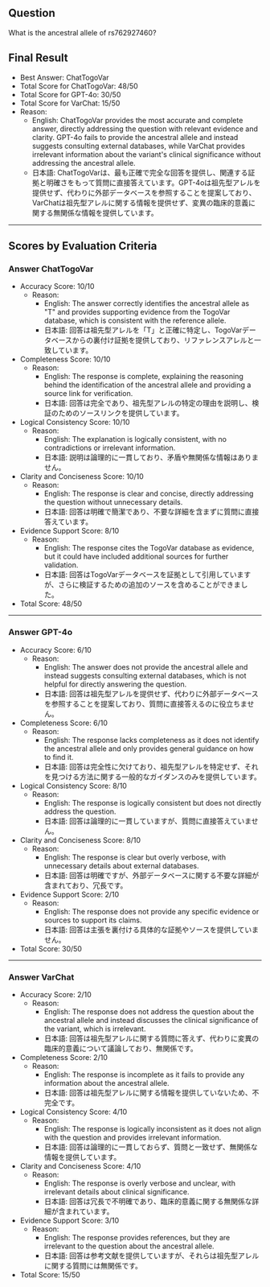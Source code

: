## Question

What is the ancestral allele of rs762927460?

## Final Result

- Best Answer: ChatTogoVar
- Total Score for ChatTogoVar: 48/50
- Total Score for GPT-4o: 30/50
- Total Score for VarChat: 15/50
- Reason:
  - English: ChatTogoVar provides the most accurate and complete answer, directly addressing the question with relevant evidence and clarity. GPT-4o fails to provide the ancestral allele and instead suggests consulting external databases, while VarChat provides irrelevant information about the variant's clinical significance without addressing the ancestral allele.
  - 日本語: ChatTogoVarは、最も正確で完全な回答を提供し、関連する証拠と明確さをもって質問に直接答えています。GPT-4oは祖先型アレルを提供せず、代わりに外部データベースを参照することを提案しており、VarChatは祖先型アレルに関する情報を提供せず、変異の臨床的意義に関する無関係な情報を提供しています。

---

## Scores by Evaluation Criteria

### Answer ChatTogoVar
- Accuracy Score: 10/10
  - Reason: 
    - English: The answer correctly identifies the ancestral allele as "T" and provides supporting evidence from the TogoVar database, which is consistent with the reference allele.
    - 日本語: 回答は祖先型アレルを「T」と正確に特定し、TogoVarデータベースからの裏付け証拠を提供しており、リファレンスアレルと一致しています。
- Completeness Score: 10/10
  - Reason: 
    - English: The response is complete, explaining the reasoning behind the identification of the ancestral allele and providing a source link for verification.
    - 日本語: 回答は完全であり、祖先型アレルの特定の理由を説明し、検証のためのソースリンクを提供しています。
- Logical Consistency Score: 10/10
  - Reason: 
    - English: The explanation is logically consistent, with no contradictions or irrelevant information.
    - 日本語: 説明は論理的に一貫しており、矛盾や無関係な情報はありません。
- Clarity and Conciseness Score: 10/10
  - Reason: 
    - English: The response is clear and concise, directly addressing the question without unnecessary details.
    - 日本語: 回答は明確で簡潔であり、不要な詳細を含まずに質問に直接答えています。
- Evidence Support Score: 8/10
  - Reason: 
    - English: The response cites the TogoVar database as evidence, but it could have included additional sources for further validation.
    - 日本語: 回答はTogoVarデータベースを証拠として引用していますが、さらに検証するための追加のソースを含めることができました。
- Total Score: 48/50

---

### Answer GPT-4o
- Accuracy Score: 6/10
  - Reason: 
    - English: The answer does not provide the ancestral allele and instead suggests consulting external databases, which is not helpful for directly answering the question.
    - 日本語: 回答は祖先型アレルを提供せず、代わりに外部データベースを参照することを提案しており、質問に直接答えるのに役立ちません。
- Completeness Score: 6/10
  - Reason: 
    - English: The response lacks completeness as it does not identify the ancestral allele and only provides general guidance on how to find it.
    - 日本語: 回答は完全性に欠けており、祖先型アレルを特定せず、それを見つける方法に関する一般的なガイダンスのみを提供しています。
- Logical Consistency Score: 8/10
  - Reason: 
    - English: The response is logically consistent but does not directly address the question.
    - 日本語: 回答は論理的に一貫していますが、質問に直接答えていません。
- Clarity and Conciseness Score: 8/10
  - Reason: 
    - English: The response is clear but overly verbose, with unnecessary details about external databases.
    - 日本語: 回答は明確ですが、外部データベースに関する不要な詳細が含まれており、冗長です。
- Evidence Support Score: 2/10
  - Reason: 
    - English: The response does not provide any specific evidence or sources to support its claims.
    - 日本語: 回答は主張を裏付ける具体的な証拠やソースを提供していません。
- Total Score: 30/50

---

### Answer VarChat
- Accuracy Score: 2/10
  - Reason: 
    - English: The response does not address the question about the ancestral allele and instead discusses the clinical significance of the variant, which is irrelevant.
    - 日本語: 回答は祖先型アレルに関する質問に答えず、代わりに変異の臨床的意義について議論しており、無関係です。
- Completeness Score: 2/10
  - Reason: 
    - English: The response is incomplete as it fails to provide any information about the ancestral allele.
    - 日本語: 回答は祖先型アレルに関する情報を提供していないため、不完全です。
- Logical Consistency Score: 4/10
  - Reason: 
    - English: The response is logically inconsistent as it does not align with the question and provides irrelevant information.
    - 日本語: 回答は論理的に一貫しておらず、質問と一致せず、無関係な情報を提供しています。
- Clarity and Conciseness Score: 4/10
  - Reason: 
    - English: The response is overly verbose and unclear, with irrelevant details about clinical significance.
    - 日本語: 回答は冗長で不明確であり、臨床的意義に関する無関係な詳細が含まれています。
- Evidence Support Score: 3/10
  - Reason: 
    - English: The response provides references, but they are irrelevant to the question about the ancestral allele.
    - 日本語: 回答は参考文献を提供していますが、それらは祖先型アレルに関する質問には無関係です。
- Total Score: 15/50